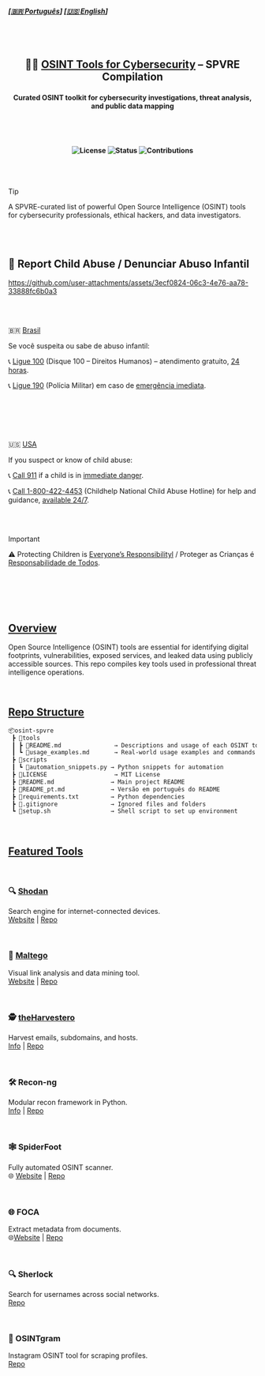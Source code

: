 
##### \[[🇧🇷 Português](README.pt_BR.md)\] \[**[🇺🇸 English](README.md)**\]   

<br><br>

##   <p align="center">  🕵️‍♂️ [OSINT Tools for Cybersecurity]() – SPVRE Compilation
####  <p align="center"> Curated OSINT toolkit for cybersecurity investigations, threat analysis, and public data mapping


<br><br>


####  <p align="center"> ![License](https://img.shields.io/badge/license-MIT-blue.svg) ![Status](https://img.shields.io/badge/status-active-brightgreen) ![Contributions](https://img.shields.io/badge/contributions-welcome-orange)


<br><br>



> [!TIP]
>  A SPVRE-curated list of powerful Open Source Intelligence (OSINT) tools for cybersecurity professionals, ethical hackers, and data investigators.




<!-- OPIK APP CONFIG COLORS

GREEN

> [!TIP]
> You can also call `opik.configure(use_local=True)` from your Python code to configure the SDK to run on a local self-hosted installation, or provide API key and workspace details directly for Comet.com. Refer to the [Python SDK documentation](apps/opik-documentation/documentation/fern/docs/reference/python-sdk/) for more configuration options.

GREEN

> [!TIP]
> If you are looking for features that Opik doesn't have today, please raise a new [Feature request](https://github.com/comet-ml/opik/issues/new/choose) 

PURPLE

> [!IMPORTANT]
> **Version 1.7.0 Changes**: Please check the [changelog](https://github.com/comet-ml/opik/blob/main/CHANGELOG.md) for important updates and breaking changes.


 -->


<br><br>

## 🚨 Report Child Abuse / Denunciar Abuso Infantil


https://github.com/user-attachments/assets/3ecf0824-06c3-4e76-aa78-33888fc6b0a3


<br><br>


🇧🇷 [Brasil]()

Se você suspeita ou sabe de abuso infantil:

📞 [Ligue 100]() (Disque 100 – Direitos Humanos) – atendimento gratuito, [24 horas]().

📞 [Ligue 190]() (Polícia Militar) em caso de [emergência imediata]().


<br>

#

<br>


🇺🇸 [USA]()

If you suspect or know of child abuse:

📞 [Call 911]() if a child is in [immediate danger]().

📞 [Call 1-800-422-4453]() (Childhelp National Child Abuse Hotline) for help and guidance, [available 24/7]().


<br><br>


> [!IMPORTANT]
>  ⚠️ Protecting Children is [Everyone’s Responsibilityl]() / Proteger as Crianças é [Responsabilidade de Todos]().





<br><br><br><br>


##  [Overview]()

Open Source Intelligence (OSINT) tools are essential for identifying digital footprints, vulnerabilities, exposed services, and leaked data using publicly accessible sources. This repo compiles key tools used in professional threat intelligence operations.

<br>

## [Repo Structure]()


```markdown
📦osint-spvre
 ┣ 📂tools
 ┃ ┣ 📄README.md               → Descriptions and usage of each OSINT tool
 ┃ ┗ 📄usage_examples.md       → Real-world usage examples and commands
 ┣ 📂scripts
 ┃ ┗ 📄automation_snippets.py → Python snippets for automation
 ┣ 📄LICENSE                   → MIT License
 ┣ 📄README.md                → Main project README
 ┣ 📄README_pt.md             → Versão em português do README
 ┣ 📄requirements.txt         → Python dependencies
 ┣ 📄.gitignore               → Ignored files and folders
 ┗ 📄setup.sh                 → Shell script to set up environment
```

<br>


##  [Featured Tools]()

<br>

### 🔍 [Shodan]()

Search engine for internet-connected devices.  
[Website](https://www.shodan.io) |  [Repo](https://github.com/achillean/shodan-python)

<br>

### 🧠 [Maltego]()  

Visual link analysis and data mining tool.  
[Website](https://www.maltego.com) |  [Repo](https://github.com/paterva/maltego-trx)

<br>

### 🕵️ [theHarvestero]()   

Harvest emails, subdomains, and hosts.  
[Info](https://tools.kali.org/information-gathering/theharvester) |  [Repo](https://github.com/laramies/theHarvester)



<br>

### 🛠️ Recon-ng  
Modular recon framework in Python.  
[Info](https://tools.kali.org/information-gathering/recon-ng) |  [Repo](https://github.com/lanmaster53/recon-ng)

<br>

### 🕸️ SpiderFoot  
Fully automated OSINT scanner.  
🌐 [Website](https://www.spiderfoot.net) |  [Repo](https://github.com/smicallef/spiderfoot)


<br>


### 🌐 FOCA  
Extract metadata from documents.  
🌐[Website](https://www.elevenpaths.com/labstools/foca/index.html) |  [Repo](https://github.com/ElevenPaths/FOCA)



<br>


### 🔍 Sherlock  
Search for usernames across social networks.  
 [Repo](https://github.com/sherlock-project/sherlock)


<br>


### 🐾 OSINTgram  
Instagram OSINT tool for scraping profiles.  
[Repo](https://github.com/Datalux/Osintgram)


<br>













